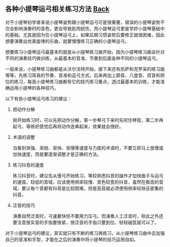 ## 各种小提琴运弓相关练习方法 [Back](../README.md)

对于小提琴初学者来说小提琴姿势跟小提琴运弓可是很重要，错误的小提琴姿势不仅会影响演奏时的音色，更会导致肌肉损伤，而小提琴运弓更是学好小提琴基础中的基础，尤其是因为在小提琴运弓上，如果后期习惯姿势后要修正就很困难，因此想要演奏出优美旋律的乐曲，就要慢慢练习正确的小提琴运弓。

想要练习小提琴运弓最基本的就是从小提琴练习曲开始，因为小提琴练习曲会针对不同的演奏技巧做训练，从最基本的音准、节奏到后面各种不同的小提琴运弓。

一般来说，小提琴练习曲都是从沃尔法特开始，接下来还有凯萨和克罗采的练习曲等等，先练习简易的节奏、音准和运弓方式，后来再加上颤音、八度音、双音和把位的练习，每首小提琴练习曲都有它的技巧练习重点，透过最基本的训练，才能准确运用小提琴的各种技巧。

以下有些小提琴运弓练习的建议：

1. 把动作分解

    刚开始练习时，可以先把动作分解，第一步琴弓下来时先咬住琴弦，第二步再起弓，等练好感觉后再将动作连串起来，效果就会很好。

2. 术语的调整

    当看到渐强、渐弱、渐快、渐慢等速度与力度的术语时，不要立即马上放慢或加快速度，而是要逐渐调整才是正确的方法。

3. 练习抖音的速度

    练习抖音时，建议先从慢弓开始练习，等较熟悉抖音的操作才加快曲子与运弓的速度。较低的音域，应该使用频率较慢、音色较宽的抖音，虽然在极高的音域，要让每个音都有抖音是比较困难，但是高音就必须使用频率较快且密集的抖音。

4. 泛音的技巧

    演奏自然泛音时，弓速要快但不要用力压弓。而演奏人工泛音时，除此之外还要注意按实音的手指要按紧，按泛音的手指只要到位、轻轻碰弦就可以了。

对于小提琴运弓的建议，其实就只有不断的练习再练习，从小提琴练习曲中去加强自己的音准和手型，才能在之后的演奏中将小提琴的技巧运用自如。
